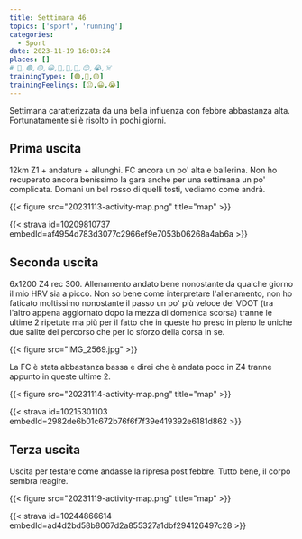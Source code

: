 ```yaml
---
title: Settimana 46
topics: ['sport', 'running']
categories:
  - Sport
date: 2023-11-19 16:03:24
places: []
# 🔴,🟢,🟡,😀,🙁,🫤,🙂,😐,😭,☠️
trainingTypes: [🟢,🔴,🟡]
trainingFeelings: [😐,😀,😭]
---
```


Settimana caratterizzata da una bella influenza con febbre abbastanza alta. Fortunatamente si è risolto in pochi giorni.

<!--more-->

## Prima uscita

12km Z1 + andature + allunghi. FC ancora un po' alta e ballerina.
Non ho recuperato ancora benissimo la gara anche per una settimana un po' complicata. Domani un bel rosso di quelli tosti, vediamo come andrà.

{{< figure src="20231113-activity-map.png" title="map" >}}

{{< strava id=10209810737 embedId=af4954d783d3077c2966ef9e7053b06268a4ab6a >}}

## Seconda uscita

6x1200 Z4 rec 300.
Allenamento andato bene nonostante da qualche giorno il mio HRV sia a picco.
Non so bene come interpretare l'allenamento, non ho faticato moltissimo nonostante il passo un po' più veloce del VDOT (tra l'altro appena aggiornato dopo la mezza di domenica scorsa) tranne le ultime 2 ripetute ma più per il fatto che in queste ho preso in pieno le uniche due salite del percorso che per lo sforzo della corsa in se.

{{< figure src="IMG_2569.jpg" >}}

La FC è stata abbastanza bassa e direi che è andata poco in Z4 tranne appunto in queste ultime 2.

{{< figure src="20231114-activity-map.png" title="map" >}}

{{< strava id=10215301103 embedId=2982de6b01c672b76f6f7f39e419392e6181d862 >}}

## Terza uscita

Uscita per testare come andasse la ripresa post febbre. Tutto bene, il corpo sembra reagire.

{{< figure src="20231119-activity-map.png" title="map" >}}

{{< strava id=10244866614 embedId=ad4d2bd58b8067d2a855327a1dbf294126497c28 >}}
